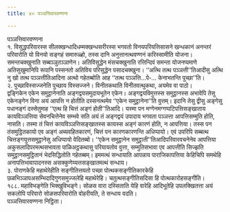 ```yaml
---
title: ४० पञ्ञत्तिवारवण्णना

---
```

पञ्ञत्तिवारवण्णना  
१. विसुद्धपरिवारस्स सीलक्खन्धादिधम्मक्खन्धसरीरस्स भगवतो विनयपरियत्तिसासने खन्धकानं अनन्तरं परिवारोति यो विनयो सङ्गहं समारुळ्हो, तस्स दानि अनुत्तानत्थवण्णनं करिस्सामीति योजना।  
समन्तचक्खुनाति सब्बञ्ञुतञ्ञाणेन। अतिविसुद्धेन मंसचक्खुनाति रत्तिन्दिवं समन्ता योजनप्पमाणे अतिसुखुमानिपि रूपानि पस्सनतो अतिविय परिसुद्धेन पसादचक्खुना। ‘‘अत्थि तत्थ पञ्ञत्ती’’तिआदीसु अत्थि नु खो तत्थ पञ्ञत्तीतिआदिना अत्थो गहेतब्बोति आह ‘‘तत्थ पञ्ञत्ति…पे॰… केनाभतन्ति पुच्छा’’ति।  
२. पुच्छाविस्सज्जनेति पुच्छाय विस्सज्जने। विनीतकथाति विनीतवत्थुकथा, अयमेव वा पाठो।  
द्वङ्गिकेन एकेन समुट्ठानेनाति अङ्गद्वयसमुदायभूतेन एकेन। अङ्गद्वयविमुत्तस्स समुट्ठानस्स अभावेपि तेसु एकेनङ्गेन विना अयं आपत्ति न होतीति दस्सनत्थमेव ‘‘एकेन समुट्ठानेना’’ति वुत्तम्। इदानि तेसु द्वीसु अङ्गेसु पधानङ्गं दस्सेतुमाह ‘‘एत्थ हि चित्तं अङ्गं होती’’तिआदि। यस्मा पन मग्गेनमग्गप्पटिपत्तिसङ्खाताय कायविञ्ञत्तिया सेवनचित्तेनेव सम्भवे सति अयं तं अङ्गद्वयं उपादाय भगवता पञ्ञत्ता आपत्तिसम्मुति होति, नासति। तस्मा तं चित्तं कायविञ्ञत्तिसङ्खातस्स कायस्स अङ्गं कारणं होति, न आपत्तिया। तस्स पन तंसमुट्ठितकायो एव अङ्गं अब्यवहितकारणं, चित्तं पन कारणकारणन्ति अधिप्पायो। एवं उपरिपि सब्बत्थ चित्तङ्गयुत्तसमुट्ठानेसु अधिप्पायो वेदितब्बो। ‘‘एकेन समुट्ठानेन समुट्ठाती’’तिआदिपरिवारवचनेनेव आपत्तिया अकुसलादिपरमत्थसभावता पाळिअट्ठकथासु परियायतोव वुत्ता, सम्मुतिसभावा एव आपत्तीति सिज्झति समुट्ठानसमुट्ठितानं भेदसिद्धितोति गहेतब्बम्। इममत्थं सन्धायाति आपन्नाय पाराजिकापत्तिया केहिचिपि समथेहि अनापत्तिभावापादनस्स असक्कुणेय्यत्तसङ्खातमत्थं सन्धाय।  
३. पोराणकेहि महाथेरेहीति सङ्गीतित्तयतो पच्छा पोत्थकसङ्गीतिकारकेहि छळभिञ्ञापअसम्भिदादिगुणसमुज्जलेहि महाथेरेहि। चतुत्थसङ्गीतिसदिसा हि पोत्थकारोहसङ्गीति।  
१८८. महाविभङ्गेति भिक्खुविभङ्गे। सोळस वारा दस्सिताति येहि वारेहि आदिभूतेहि उपलक्खितत्ता अयं सकलोपि परिवारो सोळसपरिवारोति वोहरीयति, ते सन्धाय वदति।  
पञ्ञत्तिवारवण्णना निट्ठिता।  